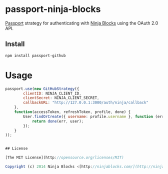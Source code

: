 # passport-ninja-blocks

[Passport](http://passportjs.org/) strategy for authenticating with [Ninja Blocks](https://ninjablocks.com/)
using the OAuth 2.0 API.

## Install

```
npm install passport-github
```

# Usage

```javascript
passport.use(new GitHubStrategy({
        clientID: NINJA_CLIENT_ID,
        clientSecret: NINJA_CLIENT_SECRET,
        callbackURL: "http://127.0.0.1:3000/auth/ninja/callback"
    },
    function(accessToken, refreshToken, profile, done) {
        User.findOrCreate({ username: profile.username }, function (err, user) {
            return done(err, user);
        });
    }
));


## License

[The MIT License](http://opensource.org/licenses/MIT)

Copyright (c) 2014 Ninja Blocks <[http://ninjablocks.com/](http://ninjablocks.com/)>